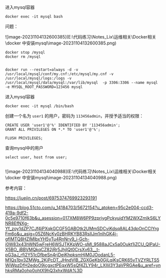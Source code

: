 





进入mysql容器

```console
docker exec -it mysql bash

```

问题：

![image-20231104132600385](E:\代码练习\Notes_Lix\运维相关\Docker相关\docker 中安装mysql\image-20231104132600385.png)

```
docker stop /mysql
docker rm /mysql


```









```shell
docker run --restart=always -d -v /usr/local/mysql/conf/my.cnf:/etc/mysql/my.cnf -v /usr/local/mysql/logs:/logs -v /usr/local/mysql/data/mysql:/var/lib/mysql  -p 3306:3306 --name mysql -e MYSQL_ROOT_PASSWORD=123456 mysql

```



进入mysql容器

```
docker exec -it mysql /bin/bash
```





创建一个名为 `user1` 的用户，密码为 `113456admin`，并授予适当的权限：

```
CREATE USER 'user1'@'%' IDENTIFIED BY '113456admin';
GRANT ALL PRIVILEGES ON *.* TO 'user1'@'%';

FLUSH PRIVILEGES;
```



查询mysql中的用户

```
select user, host from user;


```



![image-20231104134040988](E:\代码练习\Notes_Lix\运维相关\Docker相关\docker 中安装mysql\image-20231104134040988.png)







参考内容：



https://juejin.cn/post/6975374769923293191



https://blog.51cto.com/u_14184703/5672154?u_atoken=95c2e004-ccd3-419a-9df2-0c5e9710f63b&u_asession=017XM8W6PP9zpriygPckyuidYM2WXZmIkS6LYNR8EfNXg-Yf_zoy1dZP7CJf4iPXqkGCGF5GABOtk2UMmSDCviKdsq8AL43dpOnCClYrgFm6o&u_asig=05Z6NcKy0zBHRKYB83RslIJm1nlhGK4j-gflMTQ8HZIMlbxYH5yTu4RnNrv9_i-Gch-i0W83x43hWN5wFreH6WSJTKKpWO-sMl_9588aJCx5a0Oukt1iZCU_QlPaU-X5BO_jBBVMQkqCZ82jRr5JhjIQt0CrsXv63__t-pG3aJ_rfi2Y51cDfbeSn4rjDejKhpksmHjM0JOodanL5-M1Qs1bv3ZMWg_2KiPcDT_JHndVIB_ZGXGeKb0GjLqiKsCRK65vTVZYRLTS5WjWpzDfH2edoO9jcgxctPEqxW5sQf4ZLY94r_LXIIil3Y3aVPRGAe&u_aref=ynhksRMa0ohp0ohtX9hQ3xhxWdA%3D